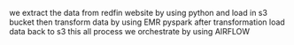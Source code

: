 we extract the data from redfin website by using python and load in s3 bucket
then transform data by using EMR pyspark
after transformation load data back to s3
this all process we orchestrate by using AIRFLOW
